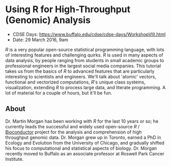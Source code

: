 # Using R for High-Throughput (Genomic) Analysis

- CDSE Days: https://www.buffalo.edu/cdse/cdse-days/WorkshopVIII.html
- Date: 29 March 2016, 9am

_R_ is a very popular open-source statistical programming language,
with lots of interesting features and challenging quirks. _R_ is used
in many aspects of data analysis, by people ranging from students in
small academic groups to professional engineers in the largest social
media companies. This tutorial takes us from the basics of _R_ to
advanced features that are particularly interesting to scientists and
engineers. We'll talk about 'atomic' vectors, functional and
vectorized computations, _R_'s unique class systems, visualization,
extending _R_ to process large data, and literate programming. A lot
of material for a couple of hours, but it'll be fun.

## About

Dr. Martin Morgan has been working with _R_ for the last 10 years or
so; he currently leads the successful and widely used open-source _R_
/ [Bioconductor][1] project for the analysis and comprehension of high
throughput genomic data. Dr. Morgan grew up in Toronto, earned a PhD
in Ecology and Evolution from the University of Chicago, and gradually
shifted his focus to computational and statistical aspects of
biology. Dr. Morgan recently moved to Buffalo as an associate
professor at Roswell Park Cancer Institute.

[1]: https://bioconductor.org
